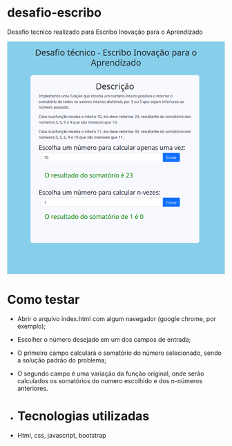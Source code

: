 # desafio-escribo
Desafio tecnico realizado para Escribo Inovação para o Aprendizado

![imagem da implementação](https://github.com/djmjm/desafio-escribo/blob/main/image.png?raw=true)

# Como testar
- Abrir o arquivo index.html com algum navegador (google chrome, por exemplo);
- Escolher o número desejado em um dos campos de entrada;
- O primeiro campo calculará o somatório do número selecionado, sendo a solução padrão do problema;
- O segundo campo é uma variação da função original, onde serão calculados os somatórios do numero escolhido e dos n-números anteriores.

- # Tecnologias utilizadas
- Html, css, javascript, bootstrap
